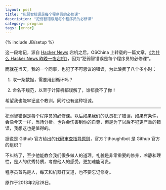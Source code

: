 ```yaml
---
layout: post
title: "犯弱智错误是每个程序员的必修课"
description: "犯弱智错误是每个程序员的必修课"
category: program
tags: [error]
---
```

{% include JB/setup %}

这一段笔记，源自 [Hacker News](http://news.ycombinator.com/) 宕机之后，OSChina 上转载的一篇文章，[《为什么 Hacker News 昨晚一夜宕机》](http://www.oschina.net/news/38109/why-hacker-news-down-whole-night)，因为“犯弱智错误是每个程序员的必修课”。

而就在当天，我的一个同事，也犯了不可思议的错误，为此浪费了八个多小时：

1. 取一条数据，需要用到循环吗？

2. 命名不规范，以至于计算机都误解了，谁都救不了你！

希望我也能牢记这个教训，同时也有这种坦诚。

----

犯弱智错误是每个程序员的必修课。以后如果我们的队员犯了错误，如果有条件，会像今天一样，当场分析。也许会伤害到你的自尊，但是为了以后不犯更严重的错误，我想这也是值得的。

据说是 Github 官方给出的[代码审查指导原则](http://www.oschina.net/news/38067/github-code-review)，官方？thoughtbot 是 Github 官方的组织？

不纠结了，至少他能教会我们很多做人的道理。礼貌是非常重要的修养，冷静和理性，是人的优秀特质，考虑他人的感受，更加难能可贵。

程序员首先是人，每天和机器打交道，也不要忘记修身。

原作于2013年2月28日。
